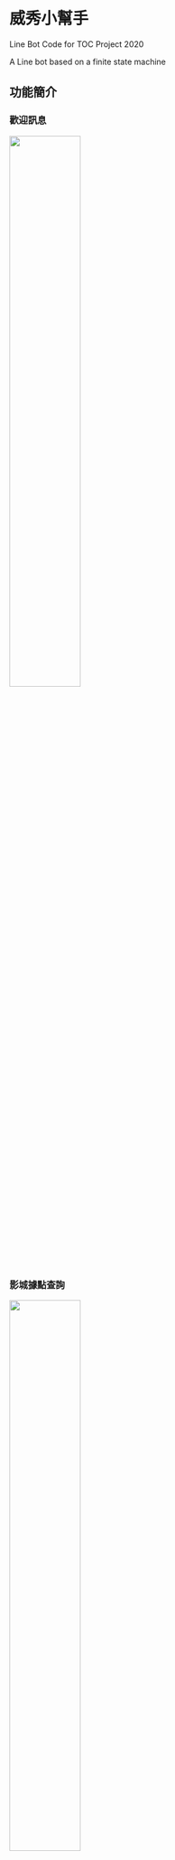 # 威秀小幫手

Line Bot Code for TOC Project 2020

A Line bot based on a finite state machine


## 功能簡介

### 歡迎訊息
<img src="./img/IMG_0742.PNG" width="50%" height="50%" />

<br><br/>

### 影城據點查詢
<img src="./img/IMG_0748.PNG" width="50%" height="50%" />

<br><br/>

### 熱映中電影
<img src="./img/IMG_0743.PNG" width="50%" height="50%" />

<br><br/>

### 電影劇情簡介
<img src="./img/IMG_0744.PNG" width="50%" height="50%" />

<br><br/>

### 電影版本選擇
<img src="./img/IMG_0745.PNG" width="50%" height="50%" />

<br><br/>

### 影城選擇
<img src="./img/IMG_0746.PNG" width="50%" height="50%" />

<br><br/>

### 時刻表顯示
<img src="./img/IMG_0747.PNG" width="50%" height="50%" />



## Finite State Machine
![fsm](./img/show-fsm.png)

## Message Type

1. Text Message:
   <br><br/>
   回傳文字訊息給user，「歡迎訊息」、「電影劇情簡介」、「時刻表顯示」均用text message回覆。
   <br><br/>
2. Flex Message:
    <br><br/>
   可自行設計回覆的內容樣式，不拘束於line提供的template格式，「影城據點查詢」、「熱映中電影」、「電影版本選擇」、「影城選擇」都是用Flex Message回覆。使用Line Developer的Flex Message Simulator設計，點選元件後可以直接從右方修改屬性，左方能立即產生UI。
   <img src="./img/flex.png" width="100%" height="100%" />
   <br><br/>
   完成設計後可按View as JSON，產生的JSON code可加入python程式裡，透過json.dumps()和json.loads()將JSON code轉換成python line bot sdk裡FlexSendMessage可以接受的dict。
   ```
    bubble_string={
        'type': 'bubble',
        'direction': 'ltr',
        'hero': {
            'type': 'image',
            'url': 'https://example.com/cafe.jpg',
            'size': 'full',
            'aspectRatio': '20:13',
            'aspectMode': 'cover',
            'action': { 'type': 'uri', 'uri': 'http://example.com', 'label': 'label' }
        }
    }
	s1 = json.dumps(bubble_string)
    s2 = json.loads(s1)
    flex_message = FlexSendMessage(alt_text='hello',contents=s2)
	```
## Postback Event
因為我的每個state必須知道上個state的選擇，例如：按下「熱映中電影」的「時刻表」按鈕後，bot必須知道使用者按的是哪部電影的「時刻表」按鈕，才能再繼續找到該電影提供的版本，並再找到該版本放映的地點，因此我把button的action做成postback，postback.data可以把所需的資料透過postback event傳給下一個state。
```
"type": "button",
        "action": {
            "type": "postback",
            "label": "簡介",
            "text": name[i]+"簡介",
            "data":"intro"+introduction[i]
        }
```
## Web Crawling
使用BeautifulSoup套件實作華納威秀官網的爬蟲，從 https://www.vscinemas.com.tw/vsweb/film/index.aspx 得到熱映中電影的圖片(藍框處)、名字和通往電影詳情的網址(紅框處)。

<img src="./img/page2.png" width="100%" height="100%" />

<br><br/>
在電影詳情的網頁得到電影的放映版本(紅框處)和對應的放映影廳(藍框處)

<img src="./img/page3.png" width="100%" height="100%" />

<br><br/>
同樣在電影詳情的網頁，選擇放映影廳後得到該影廳的的放映日期(紅框處)和放映時間(藍框處)

<img src="./img/page4.png" width="100%" height="100%" />

<br><br/>
在影城介紹的網頁https://www.vscinemas.com.tw/vsweb/theater/index.aspx 裡得到各地影城的名字地址及電話(紅框處)

<img src="./img/page1.png" width="100%" height="100%" />



## Reference
[Line Messaging API Reference](https://developers.line.biz/en/reference/messaging-api/)

[Line line-bot-sdk-python](https://github.com/line/line-bot-sdk-python)

[爬蟲學習筆記](https://yanwei-liu.medium.com/python%E7%88%AC%E8%9F%B2%E5%AD%B8%E7%BF%92%E7%AD%86%E8%A8%98-%E4%B8%80-beautifulsoup-1ee011df8768)
